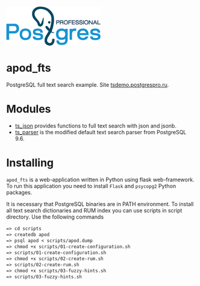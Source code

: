 [![Postgres Professional](static/PGpro-logo.png)](https://postgrespro.com/)

# apod_fts
PostgreSQL full text search example. Site [tsdemo.postgrespro.ru](http://tsdemo.postgrespro.ru/).

# Modules
* [ts_json](modules/ts_json) provides functions to full text search with json and jsonb.
* [ts_parser](modules/ts_parser) is the modified default text search parser from
PostgreSQL 9.6.

# Installing
`apod_fts` is a web-application written in Python using flask web-framework. To run this application
you need to install `Flask` and `psycopg2` Python packages.

It is necessary that PostgreSQL binaries are in PATH environment. To install all text search dictionaries and RUM index you can use scripts in script directory. Use the following commands

```
=> cd scripts
=> createdb apod
=> psql apod < scripts/apod.dump
=> chmod +x scripts/01-create-configuration.sh
=> scripts/01-create-configuration.sh
=> chmod +x scripts/02-create-rum.sh
=> scripts/02-create-rum.sh
=> chmod +x scripts/03-fuzzy-hints.sh
=> scripts/03-fuzzy-hints.sh
```

